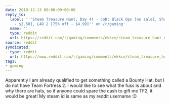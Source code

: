 ```yaml
---
date: 2010-12-13 00:00:00+00:00
reply_to:
  label: '''Steam Treasure Hunt, Day 4! - CoD: Black Ops [no sale], Shatter [75% off
    - $2.50], L4D 2 [75% off - $4.99]'' on /r/gaming'
  name: ''
  type: reddit
  url: https://reddit.com/r/gaming/comments/ekkcv/steam_treasure_hunt_day_4_cod_black_ops_no_sale/
source: reddit
syndicated:
- type: reddit
  url: https://www.reddit.com/r/gaming/comments/ekkcv/steam_treasure_hunt_day_4_cod_black_ops_no_sale/c18txtr/
tags:
- gaming
---
```


Apparently I am already qualified to get something called a Bounty Hat, but I do not have Team Fortress 2. I would like to see what the fuss is about and why there are hats, so if anyone could spare the cash to gift me TF2, it would be great! My steam id is same as my reddit username :D